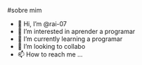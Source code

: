 #sobre mim

- 👋 Hi, I’m @rai-07
- 👀 I’m interested in  aprender a programar
- 🌱 I’m currently learning a programar
- 💞️ I’m looking to collabo
- 📫 How to reach me ...

<!---
rai-07/rai-07 is a ✨ special ✨ repository because its `README.md` (this file) appears on your GitHub profile.
You can click the Preview link to take a look at your changes.
--->
